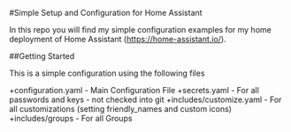 #Simple Setup and Configuration for Home Assistant

In this repo you will find my simple configuration examples for my home deployment of Home Assistant (https://home-assistant.io/).

##Getting Started

This is a simple configuration using the following files

+configuration.yaml - Main Configuration File
+secrets.yaml - For all passwords and keys - not checked into git
+includes/customize.yaml - For all customizations (setting friendly_names and custom icons)
+includes/groups - For all Groups

